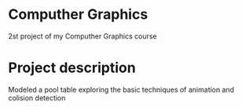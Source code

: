 # Computher Graphics
2st project of my Computher Graphics course
# Project description
Modeled a pool table exploring the basic techniques of animation and colision detection
